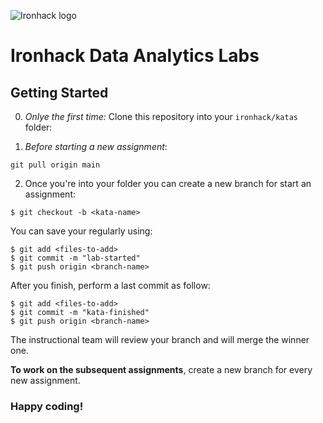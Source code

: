 
![Ironhack logo](https://i.imgur.com/1QgrNNw.png)

# Ironhack Data Analytics Labs

## Getting Started

0. _Onlye the first time:_ Clone this repository into your `ironhack/katas` folder:

1. _Before starting a new assignment_: 

````
git pull origin main
``````

2. Once you're into your folder you can create a new branch for start an assignment:

```
$ git checkout -b <kata-name>
```

You can save your regularly using:

```
$ git add <files-to-add>
$ git commit -m "lab-started"
$ git push origin <branch-name>
```

After you finish, perform a last commit as follow:

```
$ git add <files-to-add>
$ git commit -m "kata-finished"
$ git push origin <branch-name>
```

The instructional team will review your branch and will merge the winner one.

**To work on the subsequent assignments**, create a new branch for every new assignment.

### Happy coding!